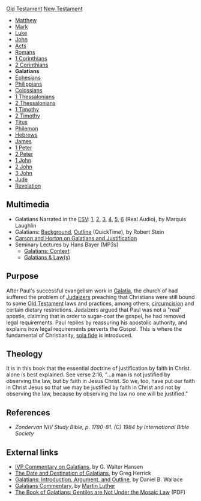 [Old Testament](Old_Testament "Old Testament")
[New Testament](New_Testament "New Testament")
-   [Matthew](Gospel_of_Matthew "Gospel of Matthew")
-   [Mark](Gospel_of_Mark "Gospel of Mark")
-   [Luke](Gospel_of_Luke "Gospel of Luke")
-   [John](Gospel_of_John "Gospel of John")
-   [Acts](Acts_of_the_Apostles "Acts of the Apostles")
-   [Romans](Epistle_to_the_Romans "Epistle to the Romans")
-   [1 Corinthians](First_Epistle_to_the_Corinthians "First Epistle to the Corinthians")
-   [2 Corinthians](Second_Epistle_to_the_Corinthians "Second Epistle to the Corinthians")
-   **Galatians**
-   [Ephesians](Epistle_to_the_Ephesians "Epistle to the Ephesians")
-   [Philippians](Epistle_to_the_Philippians "Epistle to the Philippians")
-   [Colossians](Epistle_to_the_Colossians "Epistle to the Colossians")
-   [1 Thessalonians](First_Epistle_to_the_Thessalonians "First Epistle to the Thessalonians")
-   [2 Thessalonians](Second_Epistle_to_the_Thessalonians "Second Epistle to the Thessalonians")
-   [1 Timothy](First_Epistle_to_Timothy "First Epistle to Timothy")
-   [2 Timothy](Second_Epistle_to_Timothy "Second Epistle to Timothy")
-   [Titus](Epistle_to_Titus "Epistle to Titus")
-   [Philemon](Epistle_to_Philemon "Epistle to Philemon")
-   [Hebrews](Epistle_to_the_Hebrews "Epistle to the Hebrews")
-   [James](Epistle_of_James "Epistle of James")
-   [1 Peter](First_Epistle_of_Peter "First Epistle of Peter")
-   [2 Peter](Second_Epistle_of_Peter "Second Epistle of Peter")
-   [1 John](First_Epistle_of_John "First Epistle of John")
-   [2 John](Second_Epistle_of_John "Second Epistle of John")
-   [3 John](Third_Epistle_of_John "Third Epistle of John")
-   [Jude](Epistle_of_Jude "Epistle of Jude")
-   [Revelation](Book_of_Revelation "Book of Revelation")

## Multimedia

-   Galatians Narrated in the [ESV](ESV "ESV"):
    [1](http://www.gnpcb.org/esv/share/audio/smil?passage=Galatians+1),
    [2](http://www.gnpcb.org/esv/share/audio/smil?passage=Galatians+2),
    [3](http://www.gnpcb.org/esv/share/audio/smil?passage=Galatians+3),
    [4](http://www.gnpcb.org/esv/share/audio/smil?passage=Galatians+4),
    [5](http://www.gnpcb.org/esv/share/audio/smil?passage=Galatians+5),
    [6](http://www.gnpcb.org/esv/share/audio/smil?passage=Galatians+6)
    (Real Audio), by Marquis Laughlin
-   Galatians:
    [Background](http://biblicaltraining.org/audio/NT502/nt2_stein_21.mov),
    [Outline](http://biblicaltraining.org/audio/NT502/nt2_stein_22.mov)
    (QuickTime), by Robert Stein
-   [Carson and Horton on Galatians and Justification](http://theologica.blogspot.com/2008/05/carson-and-horton-on-galatians-and.html)
-   Seminary Lectures by Hans Bayer (MP3s)
    -   [Galatians: Context](http://covenantseminary.inmotionhosting.com/NT230_Lecture_13.mp3)
    -   [Galatians & Law(s)](http://covenantseminary.inmotionhosting.com/NT230_Lecture_14.mp3)

## Purpose

After Paul's successful evangelism work in
[Galatia](Galatia "Galatia"), the church of had suffered the
problem of
[Judaizers](index.php?title=Judaizer&action=edit&redlink=1 "Judaizer (page does not exist)")
preaching that Christians were still bound to some
[Old Testament](Old_Testament "Old Testament") laws and practices,
among others,
[circumcision](index.php?title=Circumcision&action=edit&redlink=1 "Circumcision (page does not exist)")
and certain dietary restrictions. Judaizers argued that Paul was
not a "real" apostle, claiming that in order to sugar-coat the
gospel, he had removed legal requirements. Paul replies by
reassuring his apostolic authority, and explains how legal
requirements perverts the Gospel. This is where the fundamental of
Christianity, [sola fide](Sola_fide "Sola fide") is introduced.

## Theology

It is in this book that the essential doctrine of justification by
faith in Christ alone is best explained. See verse 2:16, "...a man
is not justified by observing the law, but by faith in Jesus
Christ. So we, too, have put our faith in Christ Jesus so that we
may be justified by faith in Christ and not by observing the law,
because by observing the law no one will be justified."

## References

-   *Zondervan NIV Study Bible, p. 1780-81. (C) 1984 by International Bible Society*

## External links

-   [IVP Commentary on Galatians](http://www.biblegateway.com/resources/commentaries/index.php?action=getBookSections&cid=7&source=),
    by G. Walter Hansen
-   [The Date and Destination of Galatians](http://www.bible.org/page.asp?page_id=1338),
    by Greg Herrick
-   [Galatians: Introduction, Argument, and Outline](http://www.bible.org/page.asp?page_id=1237),
    by Daniel B. Wallace
-   [Galatians Commentary](http://eword.gospelcom.net/comments//galatians/luther/galatians1.htm),
    by [Martin Luther](Martin_Luther "Martin Luther")
-   [The Book of Galatians: Gentiles are Not Under the Mosaic Law](http://people.cedarville.edu/employee/millerc/ets/3.pdf)
    (PDF)



